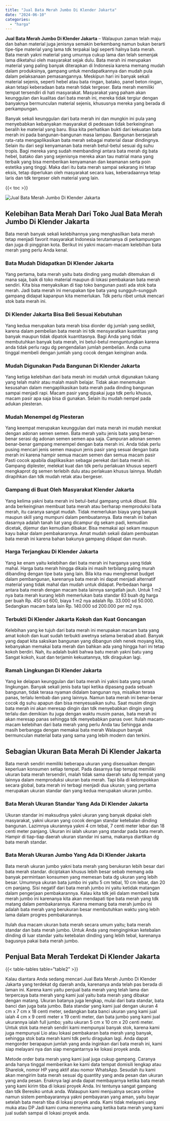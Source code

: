 ```yaml
---
title: "Jual Bata Merah Jumbo Di Klender Jakarta"
date: "2024-06-10"
categories: 
  - "harga"
---
```


**Jual Bata Merah Jumbo Di Klender Jakarta** – Walaupun zaman telah maju dan bahan material juga jenisnya semakin berkembang namun bukan berarti tipe-tipe material yang lama tdk terpakai lagi seperti halnya bata merah. Bata merah yakni material yang umurnya cukup lama dan telah semenjak lama diketahui oleh masyarakat sejak dulu. Bata merah ini merupakan material yang paling banyak diterapkan di Indonesia karena memang mudah dalam produksinya, gampang untuk mendapatkannya dan mudah pula dalam pelaksanaan pemasangannya. Meskipun hari ini banyak sekali material sejenis, seperti hebel atau bata ringan, batako, panel beton ringan, akan tetapi keberadaan bata merah tidak tergeser. Bata merah memiliki tempat tersendiri di hati masyarakat. Masyarakat yang paham akan keunggulan dan kualitas dari bata merah ini, mereka tidak tergiur dengan banyaknya bermunculan material sejenis, khususnya mereka yang berada di perkampungan.

Banyak sekali keunggulan dari bata merah ini dan mungkin ini pula yang menyebabkan kebanyakan masyarakat di pedesaan tidak berkeinginan beralih ke material yang baru. Bisa kita perhatikan bukti dari kekuatan bata merah ini pada bangunan-bangunan masa lampau. Bangunan bersejarah rata-rata mengaplikasikan bata merah sebagai material dasar dindingnya. Selain itu dari segi kenyamanan bata merah betul-betul sesuai dg suhu tropis. Bagi mereka yang sudah membandingi antara bata merah dg bata hebel, batako dan yang sejenisnya mereka akan tau matrial mana yang terbaik yang bisa memberikan kenyamanan dan keamanan serta poin estetika yang tinggi. Maka dari itu bata merah sampai sekarang ini tetap eksis, tetap diperlukan oleh masyarakat secara luas, keberadaannya tetap laris dan tdk tergeser oleh material yang lain.

{{< toc >}}

![Jual Bata Merah Jumbo Di Klender Jakarta](/images/jual-bata-merah-30.png)

## Kelebihan Bata Merah Dari Toko Jual Bata Merah Jumbo Di Klender Jakarta

Bata merah banyak sekali kelebihannya yang menghasilkan bata merah tetap menjadi favorit masyarakat Indonesia terutamanya di perkampungan dan juga di pinggiran kota. Berikut ini yakni macam-macam kelebihan bata merah yang perlu Anda kenal.

### Bata Mudah Didapatkan Di Klender Jakarta

Yang pertama, bata merah yaitu bata dinding yang mudah ditemukan di mana saja, baik di toko material maupun di lokasi pembakaran bata merah sendiri. Kita bisa menyaksikan di tiap toko bangunan pasti ada stok bata merah. Jadi bata merah ini merupakan tipe bata yang sungguh-sungguh gampang didapat kapanpun kita memerlukan. Tdk perlu ribet untuk mencari stok bata merah ini.

### Di Klender Jakarta Bisa Beli Sesuai Kebutuhan

Yang kedua merupakan bata merah bisa diorder dg jumlah yang sedikit, karena dalam pembelian bata merah ini tdk mensyaratkan kuantitas yang banyak maupun tidak dipatok kuantitasnya. Bagi Anda yang tidak membutuhkan banyak bata merah, ini betul-betul menguntungkan karena anda tidak perlu ragu dg pengendalian jumlah pembelian. Anda cuma tinggal membeli dengan jumlah yang cocok dengan keinginan anda.

### Mudah Digunakan Pada Bangunan Di Klender Jakarta

Yang ketiga kelebihan dari bata merah ini mudah untuk digunakan tukang yang telah mahir atau malah masih belajar. Tidak akan menemukan kesusahan dalam mengaplikasikan bata merah pada dinding bangunan sampai menjadi rapi. Macam pasir yang dipakai juga tdk perlu khusus, macam pasir apa saja bisa di gunakan. Selain itu mudah nempel pada adukan plesteran.

### Mudah Menempel dg Plesteran

Yang keempat merupakan keunggulan dari mata merah ini mudah merekat dengan adonan semen semen. Bata merah yaitu jenis bata yang benar-benar serasi dg adonan semen semen apa saja. Campuran adonan semen benar-benar gampang menempel dengan bata merah ini. Anda tidak perlu pusing mencari jenis semen maupun jenis pasir yang sesuai dengan bata merah ini karena hampir semua macam semen dan semua macam pasir Pasti cocok apabila diaplikasikan sebagai perekat dari bata merah ini. Gampang diplester, melekat kuat dan tdk perlu perlakuan khusus seperti mengkaprot dg semen terlebih dulu atau perlakuan khusus lainnya. Mudah dirapihkan dan tdk mudah retak atau bergeser.

### Gampang di Buat Oleh Masyarakat Klender Jakarta

Yang kelima yakni bata merah ini betul-betul gampang untuk dibuat. Bila anda berkeinginan membuat bata merah atau berharap memproduksi bata merah, itu caranya sangat mudah. Tidak memerlukan biaya yang banyak maupun skill yang mumpuni dalam pembuatannya. Bata merah ini bahan dasarnya adalah tanah liat yang dicampur dg sekam padi, kemudian dicetak, dijemur dan kemudian dibakar. Bisa memakai api sekam maupun kayu bakar dalam pembakarannya. Amat mudah sekali dalam pembuatan bata merah ini karena bahan bakunya gampang didapat dan murah.

### Harga Terjangkau Di Klender Jakarta

Yang ke enam yaitu kelebihan dari bata merah ini harganya yang tidak mahal. Harga bata merah hingga dikala ini masih terbilang paling murah dibanding dengan tipe bata yang lain. Bila kita mau menghemat budget dalam pembangunan, karenanya bata merah ini dapat menjadi alternatif material yang tidak mahal dan mudah untuk didapat. Perbedaan harga antara bata merah dengan macam bata lainnya sangatlah jauh. Untuk 1 m2 nya bata merah kurang lebih memerlukan bata standar 83 buah dg harga per buah Rp. 450 sd 600, biaya 1 m2 nya adalah Rp. 33.000 sd 50.000. Sedangkan macam bata lain Rp. 140.000 sd 200.000 per m2 nya.

### Terbukti Di Klender Jakarta Kokoh dan Kuat Goncangan

Kelebihan yang ke tujuh dari bata merah ini merupakan macam bata yang amat kokoh dan kuat sudah terbukti awetnya selama berabad abad. Banyak yang dapat kita saksikan bangunan yang dibangun oleh nenek moyang kita, kebanyakan memakai bata merah dan bahkan ada yang hingga hari ini tetap kokoh berdiri. Nah, itu adalah bukti bahwa batu merah yakni batu yang Sangat kokoh, kuat dan terjamin kekuatannya, tdk diragukan lagi.

### Ramah Lingkungan Di Klender Jakarta

Yang ke delapan keunggulan dari bata merah ini yakni bata yang ramah lingkungan. Banyak sekali jenis bata tapi ketika dipasang pada sebuah bangunan, tidak terasa nyaman didalam bangunan nya, misalkan terasa panas, terlalu lembab dan yang lainnya. Namun bata merah ini benar-benar cocok dg suhu apapun dan bisa menyesuaikan suhu. Saat musim dingin bata merah ini akan meresap dingin dan tdk menyebabkan dingin yang terlalu dan demikian itu juga dengan waktu musim panas, bata merah ini akan meresap panas sehingga tdk menyebabkan panas over. Itulah macam-macam kelebihan dari bata merah yang perlu Anda tau Sehingga anda masih berbangga dengan memakai bata merah Walaupun banyak bermunculan material bata yang sama yang lebih modern dan terkini.

## Sebagian Ukuran Bata Merah Di Klender Jakarta

Bata merah sendiri memiliki beberapa ukuran yang disesuaikan dengan keperluan konsumen setiap tempat. Pada dasarnya tiap tempat memiliki ukuran bata merah tersendiri, malah tidak sama daerah satu dg tempat yang lainnya dalam memproduksi ukuran bata merah. Tapi bila di kelompokkan secara global, bata merah ini terbagi menjadi dua ukuran; yang pertama merupakan ukuran standar dan yang kedua merupakan ukuran jumbo.

### Bata Merah Ukuran Standar Yang Ada Di Klender Jakarta

Ukuran standar ini maksudnya yakni ukuran yang banyak dipakai oleh masyarakat, yakni ukuran yang cocok dengan standar ketebalan dinding bangunan. Lazimnya ukurannya yakni 4 cm tebal, 7 centi meter lebar dan 18 centi meter panjang. Ukuran ini ialah ukuran yang standar pada bata merah. Hampir di tiap-tiap daerah ukuran standar ini sama, makanya diartikan dg bata merah standar.

### Bata Merah Ukuran Jumbo Yang Ada Di Klender Jakarta

Bata merah ukuran jumbo yakni bata merah yang berukuran lebih besar dari bata merah standar. diciptakan khusus lebih besar sebab memang ada banyak permintaan konsumen yang memesan bata dg ukuran yang lebih besar. Umumnya ukuran bata jumbo ini yaitu 5 cm tebal, 10 cm lebar, dan 20 cm panjang. Sisi negatif dari bata merah jumbo ini yaitu ketidak matangan dalam pengerjaan pembakarannya. Kalau kita tdk jeli dalam membeli bata merah jumbo ini karenanya kita akan mendapati tipe bata merah yang tdk matang dalam pembakarannya. Karena memang bata merah jumbo ini adalah bata merah yang berukuran besar membutuhkan waktu yang lebih lama dalam progres pembakarannya.

Itulah dua macam ukuran bata merah secara umum yaitu; bata merah standar dan bata merah jumbo. Untuk Anda yang menginginkan ketebalan dinding di luar standar yaitu ketebalan dinding yang lebih tebal, karenanya bagusnya pakai bata merah jumbo.

## Penjual Bata Merah Terdekat Di Klender Jakarta

{{< table-tables table="table2" >}}

Kalau diantara Anda sedang mencari Jual Bata Merah Jumbo Di Klender Jakarta yang terdekat dg daerah anda, karenanya anda telah pas berada di laman ini. Karena kami yaitu penjual bata merah yang telah lama dan terpercaya bata merah yang kami jual yaitu bata merah yang dibakar dengan matang. Ukuran batanya juga lengkap, mulai dari bata standar, bata banci dan juga bata jumbo. Bata standar yang kami jual dengan ukuran 4 cm x 7 cm x 18 centi meter, sedangkan bata banci ukuran yang kami jual ialah 4 cm x 9 centi meter x 19 centi meter, dan bata jumbo yang kami jual ukurannya ialah full jumbo; yaitu ukuran 5 cm x 10 cm x 20 centi meter. Untuk stok bata merah sendiri kami mempunyai banyak stok, karena kami juga mempunyai Lio atau lokasi pembakaran bata merah yang banyak, sehingga stok bata merah kami tdk perlu diragukan lagi. Anda dapat mengorder berapapun jumlah yang anda inginkan dari bata merah ini, kami siap melayani nya dan siap mengantarnya ke lokasi proyek anda.

Metode order bata merah yang kami jual juga cukup gampang. Caranya anda hanya tinggal memberikan ke kami data tempat domisili lengkap atau Sharelok, nomor HP yang aktif atau nomor WhatsApp. Sesudah itu kami akan mengirim bata merah sesuai dg quantity yang anda pesan dan ukuran yang anda pesan. Enaknya lagi anda dapat membayarnya ketika bata merah yang kami kirim tiba di lokasi proyek Anda. Ini tentunya sangat gampang dan tdk Beresiko untuk anda. Walaupun kami menjualnya secara online namun sistem pembayarannya yakni pembayaran yang aman, yaitu bayar setelah bata merah tiba di lokasi proyek anda. Kami tidak melayani uang muka atau DP Jadi kami cuma menerima uang ketika bata merah yang kami jual sudah sampai di lokasi proyek anda.
